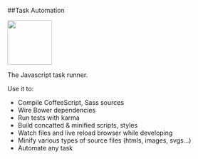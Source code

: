##Task Automation

[<img src="http://gruntjs.com/img/grunt-logo.svg" width="100" height="100"/>](http://gruntjs.com/)

The Javascript task runner.

Use it to:

* Compile CoffeeScript, Sass sources
* Wire Bower dependencies
* Run tests with karma
* Build concatted & minified scripts, styles
* Watch files and live reload browser while developing
* Minify various types of source files (htmls, images, svgs...)
* Automate any task